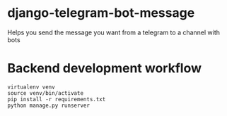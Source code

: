 # django-telegram-bot-message



Helps you send the message you want from a telegram to a channel with bots


# Backend development workflow
```
virtualenv venv
source venv/bin/activate
pip install -r requirements.txt
python manage.py runserver
```
